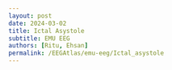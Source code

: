 ```yaml
---
layout: post
date: 2024-03-02
title: Ictal Asystole
subtitle: EMU EEG
authors: [Ritu, Ehsan]
permalink: /EEGAtlas/emu-eeg/Ictal_asystole
---
```

